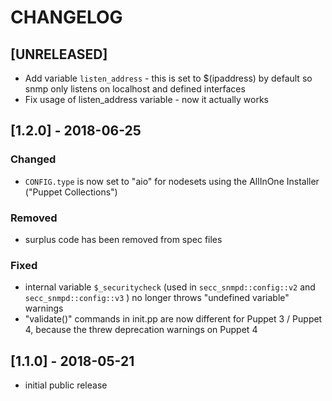 # CHANGELOG
## [UNRELEASED]
* Add variable `listen_address` - this is set to $(ipaddress) by default so snmp only listens on localhost and defined interfaces
* Fix usage of listen_address variable - now it actually works

## [1.2.0] - 2018-06-25
### Changed
* `CONFIG.type` is now set to "aio" for nodesets using the AllInOne Installer ("Puppet Collections")

### Removed
* surplus code has been removed from spec files

### Fixed
* internal variable `$_securitycheck` (used in `secc_snmpd::config::v2` and `secc_snmpd::config::v3` ) no longer throws "undefined variable" warnings
* "validate()" commands in init.pp are now different for Puppet 3 / Puppet 4, because the threw deprecation warnings on Puppet 4

## [1.1.0] - 2018-05-21
* initial public release
